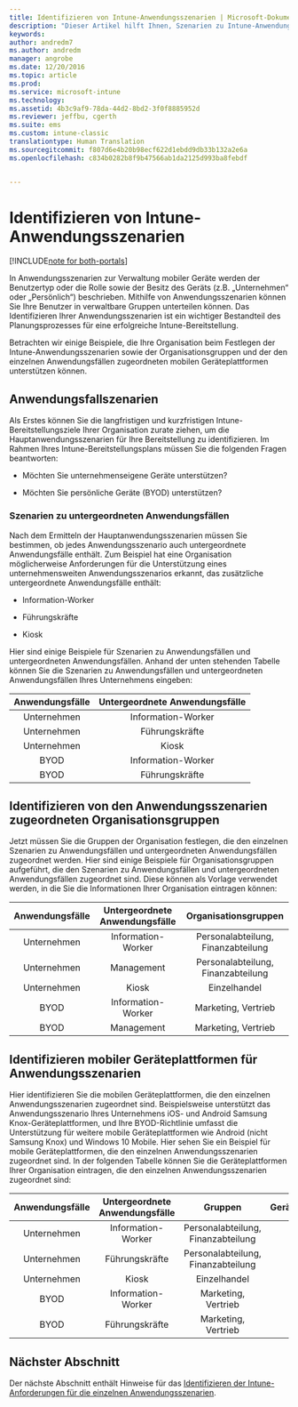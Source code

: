 ```yaml
---
title: Identifizieren von Intune-Anwendungsszenarien | Microsoft-Dokumentation
description: "Dieser Artikel hilft Ihnen, Szenarien zu Intune-Anwendungsfällen und untergeordneten Anwendungsfällen für eine reine Cloudimplementierung von Microsoft Intune zu identifizieren."
keywords: 
author: andredm7
ms.author: andredm
manager: angrobe
ms.date: 12/20/2016
ms.topic: article
ms.prod: 
ms.service: microsoft-intune
ms.technology: 
ms.assetid: 4b3c9af9-78da-44d2-8bd2-3f0f8885952d
ms.reviewer: jeffbu, cgerth
ms.suite: ems
ms.custom: intune-classic
translationtype: Human Translation
ms.sourcegitcommit: f807d6e4b20b98ecf622d1ebdd9db33b132a2e6a
ms.openlocfilehash: c834b0282b8f9b47566ab1da2125d993ba8febdf


---
```


# <a name="identify-intune-use-case-scenarios"></a>Identifizieren von Intune-Anwendungsszenarien

[!INCLUDE[note for both-portals](../includes/note-for-both-portals.md)]

In Anwendungsszenarien zur Verwaltung mobiler Geräte werden der Benutzertyp oder die Rolle sowie der Besitz des Geräts (z.B. „Unternehmen“ oder „Persönlich“) beschrieben. Mithilfe von Anwendungsszenarien können Sie Ihre Benutzer in verwaltbare Gruppen unterteilen können. Das Identifizieren Ihrer Anwendungsszenarien ist ein wichtiger Bestandteil des Planungsprozesses für eine erfolgreiche Intune-Bereitstellung.

Betrachten wir einige Beispiele, die Ihre Organisation beim Festlegen der Intune-Anwendungsszenarien sowie der Organisationsgruppen und der den einzelnen Anwendungsfällen zugeordneten mobilen Geräteplattformen unterstützen können.

## <a name="use-case-scenarios"></a>Anwendungsfallszenarien

Als Erstes können Sie die langfristigen und kurzfristigen Intune-Bereitstellungsziele Ihrer Organisation zurate ziehen, um die Hauptanwendungsszenarien für Ihre Bereitstellung zu identifizieren. Im Rahmen Ihres Intune-Bereitstellungsplans müssen Sie die folgenden Fragen beantworten:

-   Möchten Sie unternehmenseigene Geräte unterstützen?

-   Möchten Sie persönliche Geräte (BYOD) unterstützen?

### <a name="sub-use-case-scenarios"></a>Szenarien zu untergeordneten Anwendungsfällen

Nach dem Ermitteln der Hauptanwendungsszenarien müssen Sie bestimmen, ob jedes Anwendungsszenario auch untergeordnete Anwendungsfälle enthält. Zum Beispiel hat eine Organisation möglicherweise Anforderungen für die Unterstützung eines unternehmensweiten Anwendungsszenarios erkannt, das zusätzliche untergeordnete Anwendungsfälle enthält:

-   Information-Worker

-   Führungskräfte

-   Kiosk

Hier sind einige Beispiele für Szenarien zu Anwendungsfällen und untergeordneten Anwendungsfällen. Anhand der unten stehenden Tabelle können Sie die Szenarien zu Anwendungsfällen und untergeordneten Anwendungsfällen Ihres Unternehmens eingeben:

| **Anwendungsfälle** | **Untergeordnete Anwendungsfälle** |
|:---:|:---:|
| Unternehmen | Information-Worker |              
| Unternehmen | Führungskräfte |           
| Unternehmen | Kiosk |
| BYOD | Information-Worker |           
| BYOD | Führungskräfte |

## <a name="identify-organizational-groups-associated-with-use-case-scenarios"></a>Identifizieren von den Anwendungsszenarien zugeordneten Organisationsgruppen

Jetzt müssen Sie die Gruppen der Organisation festlegen, die den einzelnen Szenarien zu Anwendungsfällen und untergeordneten Anwendungsfällen zugeordnet werden. Hier sind einige Beispiele für Organisationsgruppen aufgeführt, die den Szenarien zu Anwendungsfällen und untergeordneten Anwendungsfällen zugeordnet sind. Diese können als Vorlage verwendet werden, in die Sie die Informationen Ihrer Organisation eintragen können:

| **Anwendungsfälle** | **Untergeordnete Anwendungsfälle** | **Organisationsgruppen** |
|:---:|:---:|:---:|
| Unternehmen | Information-Worker | Personalabteilung, Finanzabteilung |               
| Unternehmen | Management | Personalabteilung, Finanzabteilung |            
| Unternehmen | Kiosk | Einzelhandel |
| BYOD | Information-Worker | Marketing, Vertrieb |            
| BYOD | Management | Marketing, Vertrieb |

## <a name="identify-mobile-device-platforms-for-use-case-scenarios"></a>Identifizieren mobiler Geräteplattformen für Anwendungsszenarien

Hier identifizieren Sie die mobilen Geräteplattformen, die den einzelnen Anwendungsszenarien zugeordnet sind. Beispielsweise unterstützt das Anwendungsszenario Ihres Unternehmens iOS- und Android Samsung Knox-Geräteplattformen, und Ihre BYOD-Richtlinie umfasst die Unterstützung für weitere mobile Geräteplattformen wie Android (nicht Samsung Knox) und Windows 10 Mobile. Hier sehen Sie ein Beispiel für mobile Geräteplattformen, die den einzelnen Anwendungsszenarien zugeordnet sind. In der folgenden Tabelle können Sie die Geräteplattformen Ihrer Organisation eintragen, die den einzelnen Anwendungsszenarien zugeordnet sind:

| **Anwendungsfälle** | **Untergeordnete Anwendungsfälle** | **Gruppen** | **Geräteplattformen** |   
|:---:|:---:|:---:|:---:|
| Unternehmen | Information-Worker | Personalabteilung, Finanzabteilung | iOS |                                                           
| Unternehmen | Führungskräfte | Personalabteilung, Finanzabteilung | iOS |                                                           
| Unternehmen | Kiosk | Einzelhandel | Android |
| BYOD | Information-Worker | Marketing, Vertrieb | iOS |                                                           
| BYOD | Führungskräfte | Marketing, Vertrieb | iOS |

## <a name="next-section"></a>Nächster Abschnitt

Der nächste Abschnitt enthält Hinweise für das [Identifizieren der Intune-Anforderungen für die einzelnen Anwendungsszenarien](section-3-determine-use-case-requirements.md).



<!--HONumber=Dec16_HO5-->


